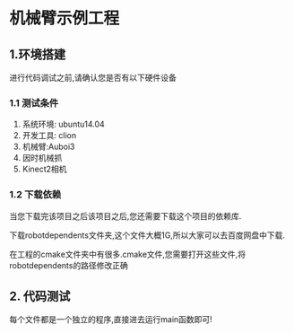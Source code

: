 # 机械臂示例工程

## 1.环境搭建
进行代码调试之前,请确认您是否有以下硬件设备
### 1.1 测试条件
1. 系统环境: ubuntu14.04
2. 开发工具: clion
3. 机械臂:Auboi3
4. 因时机械抓
5. Kinect2相机

### 1.2 下载依赖
当您下载完该项目之后该项目之后,您还需要下载这个项目的依赖库.

下载robotdependents文件夹,这个文件大概1G,所以大家可以去百度网盘中下载.

在工程的cmake文件夹中有很多.cmake文件,您需要打开这些文件,将robotdependents的路径修改正确


## 2. 代码测试
每个文件都是一个独立的程序,直接进去运行main函数即可!
